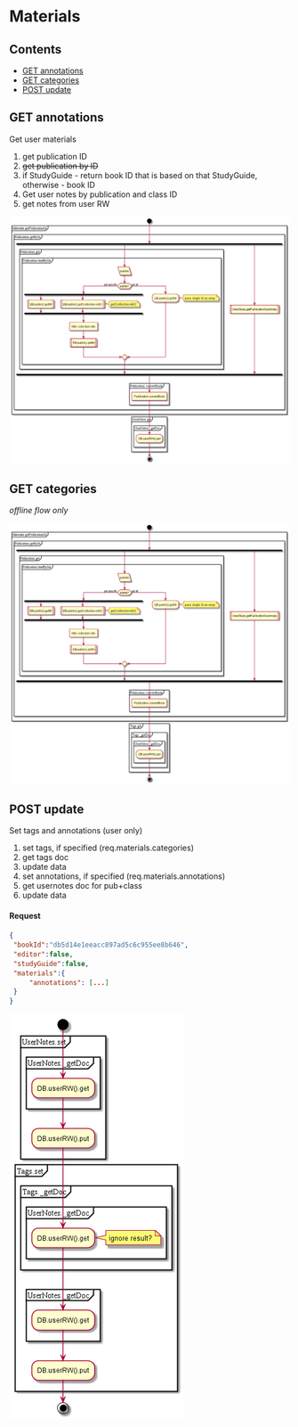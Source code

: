 # Materials

## Contents

* [GET annotations](#get-annotations)
* [GET categories](#get-categories)
* [POST update](#post-update)


## GET annotations

Get user materials

1. get publication ID
  1. ~~get publication by ID~~
  1. if StudyGuide - return book ID that is based on that StudyGuide, otherwise - book ID
1. Get user notes by publication and class ID
2. get notes from user RW

![schema](../diagrams/Materials.GET.getAnnotations.png)  


## GET categories

_offline flow only_

![schema](../diagrams/Materials.GET.getTags.png)  


## POST update

Set tags and annotations (user only)
1. set tags, if specified (req.materials.categories)
  1. get tags doc
  1. update data
1. set annotations, if specified (req.materials.annotations)
  1. get usernotes doc for pub+class
  1. update data

#### Request
```json
{
 "bookId":"db5d14e1eeacc897ad5c6c955ee8b646",
 "editor":false,
 "studyGuide":false,
 "materials":{
     "annotations": [...]
 }
}

```

![schema](../diagrams/Materials.POST.update.png)  
